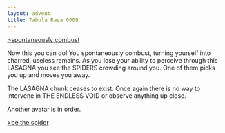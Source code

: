 ```yaml
---
layout: advent
title: Tabula Rasa 0009
---
```

[>spontaneously combust](0008.html)

Now this you can do! You spontaneously combust, turning yourself into charred, useless remains. As you lose your ability to perceive through this LASAGNA you see the SPIDERS crowding around you. One of them picks you up and moves you away.

The LASAGNA chunk ceases to exist. Once again there is no way to intervene in THE ENDLESS VOID or observe anything up close.

Another avatar is in order.

[>be the spider](0010.html)